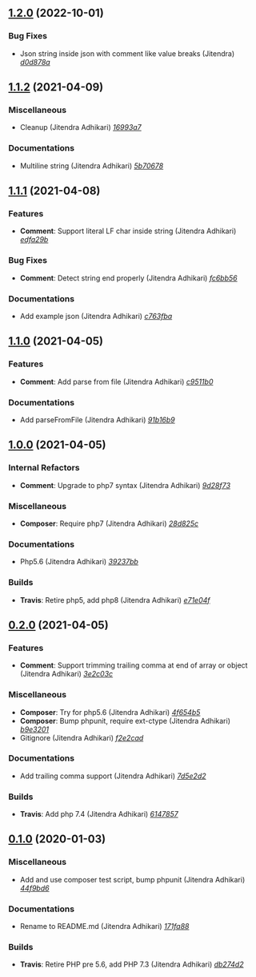 ## [1.2.0](https://github.com/adhocore/php-json-comment/releases/tag/1.2.0) (2022-10-01)

### Bug Fixes
- Json string inside json with comment like value breaks (Jitendra) [_d0d878a_](https://github.com/adhocore/php-json-comment/commit/d0d878a)


## [1.1.2](https://github.com/adhocore/php-json-comment/releases/tag/1.1.2) (2021-04-09)

### Miscellaneous
- Cleanup (Jitendra Adhikari) [_16993a7_](https://github.com/adhocore/php-json-comment/commit/16993a7)

### Documentations
- Multiline string (Jitendra Adhikari) [_5b70678_](https://github.com/adhocore/php-json-comment/commit/5b70678)


## [1.1.1](https://github.com/adhocore/php-json-comment/releases/tag/1.1.1) (2021-04-08)

### Features
- **Comment**: Support literal LF char inside string (Jitendra Adhikari) [_edfa29b_](https://github.com/adhocore/php-json-comment/commit/edfa29b)

### Bug Fixes
- **Comment**: Detect string end properly (Jitendra Adhikari) [_fc6bb56_](https://github.com/adhocore/php-json-comment/commit/fc6bb56)

### Documentations
- Add example json (Jitendra Adhikari) [_c763fba_](https://github.com/adhocore/php-json-comment/commit/c763fba)


## [1.1.0](https://github.com/adhocore/php-json-comment/releases/tag/1.1.0) (2021-04-05)

### Features
- **Comment**: Add parse from file (Jitendra Adhikari) [_c9511b0_](https://github.com/adhocore/php-json-comment/commit/c9511b0)

### Documentations
- Add parseFromFile (Jitendra Adhikari) [_91b16b9_](https://github.com/adhocore/php-json-comment/commit/91b16b9)


## [1.0.0](https://github.com/adhocore/php-json-comment/releases/tag/1.0.0) (2021-04-05)

### Internal Refactors
- **Comment**: Upgrade to php7 syntax (Jitendra Adhikari) [_9d28f73_](https://github.com/adhocore/php-json-comment/commit/9d28f73)

### Miscellaneous
- **Composer**: Require php7 (Jitendra Adhikari) [_28d825c_](https://github.com/adhocore/php-json-comment/commit/28d825c)

### Documentations
- Php5.6 (Jitendra Adhikari) [_39237bb_](https://github.com/adhocore/php-json-comment/commit/39237bb)

### Builds
- **Travis**: Retire php5, add php8 (Jitendra Adhikari) [_e71e04f_](https://github.com/adhocore/php-json-comment/commit/e71e04f)


## [0.2.0](https://github.com/adhocore/php-json-comment/releases/tag/0.2.0) (2021-04-05)

### Features
- **Comment**: Support trimming trailing comma at end of array or object (Jitendra Adhikari) [_3e2c03c_](https://github.com/adhocore/php-json-comment/commit/3e2c03c)

### Miscellaneous
- **Composer**: Try for php5.6 (Jitendra Adhikari) [_4f654b5_](https://github.com/adhocore/php-json-comment/commit/4f654b5)
- **Composer**: Bump phpunit, require ext-ctype (Jitendra Adhikari) [_b9e3201_](https://github.com/adhocore/php-json-comment/commit/b9e3201)
- Gitignore (Jitendra Adhikari) [_f2e2cad_](https://github.com/adhocore/php-json-comment/commit/f2e2cad)

### Documentations
- Add trailing comma support (Jitendra Adhikari) [_7d5e2d2_](https://github.com/adhocore/php-json-comment/commit/7d5e2d2)

### Builds
- **Travis**: Add php 7.4 (Jitendra Adhikari) [_6147857_](https://github.com/adhocore/php-json-comment/commit/6147857)


## [0.1.0](https://github.com/adhocore/php-json-comment/releases/tag/0.1.0) (2020-01-03)

### Miscellaneous
- Add and use composer test script, bump phpunit (Jitendra Adhikari) [_44f9bd6_](https://github.com/adhocore/php-json-comment/commit/44f9bd6)

### Documentations
- Rename to README.md (Jitendra Adhikari) [_171fa88_](https://github.com/adhocore/php-json-comment/commit/171fa88)

### Builds
- **Travis**: Retire PHP pre 5.6, add PHP 7.3 (Jitendra Adhikari) [_db274d2_](https://github.com/adhocore/php-json-comment/commit/db274d2)

